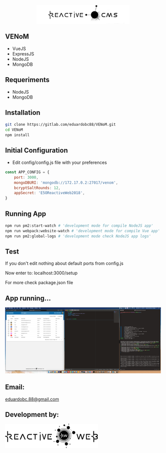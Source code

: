 <div style="text-align: center">
    <img align="center" width="300px" src="/ReadmeMDAssets/reactive-cms-logo.png">
</div>

VENoM
-
- VueJS
- ExpressJS
- NodeJS
- MongoDB

Requeriments
-
- NodeJS
- MongoDB

Installation
-
```bash
git clone https://gitlab.com/eduardobc88/VENoM.git
cd VENoM
npm install
```

Initial Configuration
-
- Edit config/config.js file with your preferences
```javascript
const APP_CONFIG = {
    port: 3000,
    mongoDBURI: 'mongodb://172.17.0.2:27017/venom',
    bcryptSaltRounds: 12,
    appSecret: 'E5OReactiveWeb2018',
}
```

Running App
-
```bash
npm run pm2:start-watch # 'development mode for compile NodeJS app'
npm run webpack:website-watch # 'development mode for compile Vue app'
npm run pm2:global-logs # 'development mode check NodeJS app logs'
```

Test
-
If you don't edit nothing about default ports from config.js

Now enter to: localhost:3000/setup

For more check package.json file


App running...
-
<img width="600px" src="/ReadmeMDAssets/Screen Shot 2018-12-12 at 5.49.42 PM.png">


## Email:
eduardobc.88@gmail.com

## Development by:
<a href="https:www.reactive-web.com">
    <img width="300px" src="/ReadmeMDAssets/reactive-web.png">
</a>
